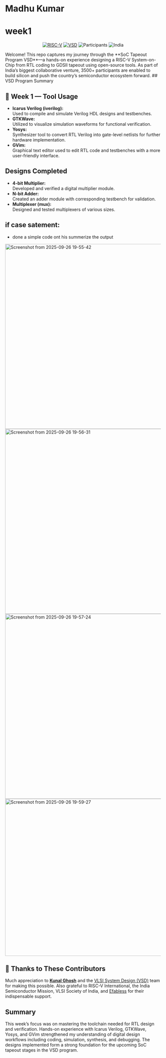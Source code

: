 # Madhu Kumar
# week1

<div align="center">  
  
[![RISC-V](https://img.shields.io/badge/RISC--V-SoC%20Tapeout-blue?style=for-the-badge&logo=riscv)](https://riscv.org/)
[![VSD](https://img.shields.io/badge/VSD-Program-orange?style=for-the-badge)](https://vsdiat.vlsisystemdesign.com/)
![Participants](https://img.shields.io/badge/Participants-3500+-success?style=for-the-badge)
![India](https://img.shields.io/badge/Made%20in-India-saffron?style=for-the-badge)

</div>
Welcome! This repo captures my journey through the **SoC Tapeout Program VSD**—a hands-on experience designing a RISC-V System-on-Chip from RTL coding to GDSII tapeout using open-source tools. As part of India’s biggest collaborative venture, 3500+ participants are enabled to build silicon and push the country’s semiconductor ecosystem forward.
## VSD Program Summary


## 📅 Week 1 — Tool Usage
- **Icarus Verilog (iverilog):**  
  Used to compile and simulate Verilog HDL designs and testbenches.
- **GTKWave:**  
  Utilized to visualize simulation waveforms for functional verification.
- **Yosys:**  
  Synthesizer tool to convert RTL Verilog into gate-level netlists for further hardware implementation.
- **GVim:**  
  Graphical text editor used to edit RTL code and testbenches with a more user-friendly interface.

## Designs Completed
- **4-bit Multiplier:**  
  Developed and verified a digital multiplier module.
- **N-bit Adder:**  
  Created an adder module with corresponding testbench for validation.
- **Multiplexer (mux):**  
  Designed and tested multiplexers of various sizes.
## if case satement:
- done a simple code ont his summerize the output
  
<img width="1183" height="598" alt="Screenshot from 2025-09-26 19-55-42" src="https://github.com/user-attachments/assets/0ab081d2-a0c7-43ad-999e-34335429c21a" />
<img width="1183" height="598" alt="Screenshot from 2025-09-26 19-56-31" src="https://github.com/user-attachments/assets/15569295-b97c-4c94-b1ad-29ae5ea131d1" />
<img width="1183" height="598" alt="Screenshot from 2025-09-26 19-57-24" src="https://github.com/user-attachments/assets/5f072cb7-ee54-4182-b66f-e7595729ed06" />
<img width="1183" height="508" alt="Screenshot from 2025-09-26 19-59-27" src="https://github.com/user-attachments/assets/6d37f9bf-6b72-4df9-a1fc-ee38825f102a" />

## 🙏 Thanks to These Contributors

Much appreciation to [**Kunal Ghosh**](https://github.com/kunalg123) and the [VLSI System Design (VSD)](https://vsdiat.vlsisystemdesign.com/) team for making this possible. Also grateful to RISC-V International, the India Semiconductor Mission, VLSI Society of India, and [Efabless](https://github.com/efabless) for their indispensable support.

## Summary
This week’s focus was on mastering the toolchain needed for RTL design and verification. Hands-on experience with Icarus Verilog, GTKWave, Yosys, and GVim strengthened my understanding of digital design workflows including coding, simulation, synthesis, and debugging. The designs implemented form a strong foundation for the upcoming SoC tapeout stages in the VSD program.
